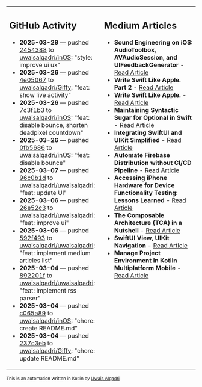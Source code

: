 <table>
<tr>
<td valign="top" width="50%">
        
## GitHub Activity
           
- **2025-03-29** — pushed [2454388](https://github.com/uwaisalqadri/inOS/commits/245438815881e87f6d3a7f671b921a858451faf3) to [uwaisalqadri/inOS](https://github.com/uwaisalqadri/inOS): "style: improve ui ux"
- **2025-03-26** — pushed [4e05067](https://github.com/uwaisalqadri/Giffy/commits/4e05067cd5523ca4da6fe81e6233bbfc718d468c) to [uwaisalqadri/Giffy](https://github.com/uwaisalqadri/Giffy): "feat: show live activity"
- **2025-03-26** — pushed [7c3f1b3](https://github.com/uwaisalqadri/inOS/commits/7c3f1b333a5831d851a4696d463adc5966969b34) to [uwaisalqadri/inOS](https://github.com/uwaisalqadri/inOS): "feat: disable bounce, shorten deadpixel countdown"
- **2025-03-26** — pushed [0fb5686](https://github.com/uwaisalqadri/inOS/commits/0fb568612ad816c40611680d071391d5b8cc2cb6) to [uwaisalqadri/inOS](https://github.com/uwaisalqadri/inOS): "feat: disable bounce"
- **2025-03-07** — pushed [96c0b1d](https://github.com/uwaisalqadri/uwaisalqadri/commits/96c0b1da38ba1896444d40c5e01a560e8f12c762) to [uwaisalqadri/uwaisalqadri](https://github.com/uwaisalqadri/uwaisalqadri): "feat: update UI"
- **2025-03-06** — pushed [26e52c3](https://github.com/uwaisalqadri/uwaisalqadri/commits/26e52c3ea216345f50833d4af349604a219eb716) to [uwaisalqadri/uwaisalqadri](https://github.com/uwaisalqadri/uwaisalqadri): "feat: improve ui"
- **2025-03-06** — pushed [592f493](https://github.com/uwaisalqadri/uwaisalqadri/commits/592f49333ca5fb3f5eeb3ef8ec1c42d0a9bc4787) to [uwaisalqadri/uwaisalqadri](https://github.com/uwaisalqadri/uwaisalqadri): "feat: implement medium articles list"
- **2025-03-04** — pushed [892201f](https://github.com/uwaisalqadri/uwaisalqadri/commits/892201f88bddff27a3f543e93d98fd9ce5b309f8) to [uwaisalqadri/uwaisalqadri](https://github.com/uwaisalqadri/uwaisalqadri): "feat: implement rss parser"
- **2025-03-04** — pushed [c065a89](https://github.com/uwaisalqadri/inOS/commits/c065a89aca77057ea4bc764060af25d46d9b6eea) to [uwaisalqadri/inOS](https://github.com/uwaisalqadri/inOS): "chore: create README.md"
- **2025-03-04** — pushed [237c3eb](https://github.com/uwaisalqadri/Giffy/commits/237c3ebabfde7563bd0069532d717a11609b730a) to [uwaisalqadri/Giffy](https://github.com/uwaisalqadri/Giffy): "chore: update README.md"
            
</td>
        
<td valign="top" width="50%">
        
## Medium Articles
            
- **Sound Engineering on iOS: AudioToolbox, AVAudioSession, and UIFeedbackGenerator** - [Read Article](https://medium.com/@uwaisalqadri/sound-engineering-on-ios-audiotoolbox-avaudiosession-and-uifeedbackgenerator-7ecee15db93a?source=rss-e28d558666f9------2)
- **Write Swift Like Apple. Part 2** - [Read Article](https://medium.com/@uwaisalqadri/write-swift-like-apple-part-2-44e025e51824?source=rss-e28d558666f9------2)
- **Write Swift Like Apple.** - [Read Article](https://medium.com/@uwaisalqadri/write-swift-like-apple-4c4331cf140c?source=rss-e28d558666f9------2)
- **Maintaining Syntactic Sugar for Optional in Swift** - [Read Article](https://medium.com/@uwaisalqadri/maintaining-syntactic-sugar-for-optional-in-swift-dfb7f9019fba?source=rss-e28d558666f9------2)
- **Integrating SwiftUI and UIKit Simplified** - [Read Article](https://medium.com/@uwaisalqadri/seamlessly-bridging-swiftui-and-uikit-a-practical-approach-f7cb8d2f6f11?source=rss-e28d558666f9------2)
- **Automate Firebase Distribution without CI/CD Pipeline** - [Read Article](https://medium.com/@uwaisalqadri/automate-firebase-distribution-89cb261fd860?source=rss-e28d558666f9------2)
- **Accessing iPhone Hardware for Device Functionality Testing: Lessons Learned** - [Read Article](https://medium.com/@uwaisalqadri/accessing-iphone-hardware-for-device-functionality-testing-lessons-learned-5d81676082d8?source=rss-e28d558666f9------2)
- **The Composable Architecture (TCA) in a Nutshell** - [Read Article](https://medium.com/@uwaisalqadri/the-composable-architecture-tca-in-a-nutshell-3c574708542c?source=rss-e28d558666f9------2)
- **SwiftUI View, UIKit Navigation** - [Read Article](https://medium.com/@uwaisalqadri/swiftui-view-uikit-navigation-74aa22fc0e0?source=rss-e28d558666f9------2)
- **Manage Project Environment in Kotlin Multiplatform Mobile** - [Read Article](https://medium.com/@uwaisalqadri/manage-project-environment-in-kotlin-multiplatform-mobile-528847c3bfc5?source=rss-e28d558666f9------2)
            
</td>
</tr>
</table>
        
<sub>This is an automation written in Kotlin by <a href="https://uwais.framer.website/">Uwais Alqadri</a></sub>